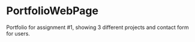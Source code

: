 # PortfolioWebPage
Portfolio for assignment #1, showing 3 different projects and contact form for users.
